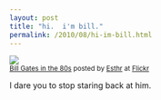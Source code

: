```yaml
---
layout: post
title: "hi.  i'm bill."
permalink: /2010/08/hi-im-bill.html
---
```


<p><a href="http://www.flickr.com/photos/edyson/4929529633/"><img src="http://farm5.static.flickr.com/4076/4929529633_682828bfa1.jpg" /></a><br /><small><a href="http://www.flickr.com/photos/edyson/4929529633/">Bill Gates in the 80s</a> posted by <a href="http://www.flickr.com/people/edyson/">Esthr</a> at <a href="http://www.flickr.com/">Flickr</a></small></p><p>I dare you to stop staring back at him.</p>


